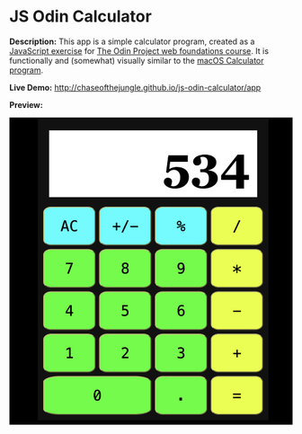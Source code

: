 # JS Odin Calculator

**Description:** This app is a simple calculator program, created as a [JavaScript exercise](https://www.theodinproject.com/lessons/foundations-calculator) for [The Odin Project web foundations course](https://www.theodinproject.com/paths/foundations/courses/foundations). It is functionally and (somewhat) visually similar to the [macOS Calculator program](https://support.apple.com/guide/calculator/welcome/mac).

**Live Demo:** http://chaseofthejungle.github.io/js-odin-calculator/app  
  
**Preview:**  
  
![JS Calculator Screenshot](https://github.com/chaseofthejungle/js-odin-calculator/blob/main/odincalcdemo.png "JS Calculator Screenshot")
